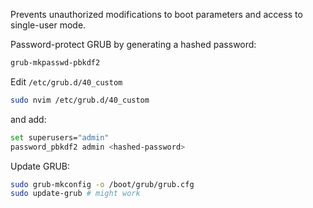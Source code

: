 Prevents unauthorized modifications to boot parameters and access to single-user mode.

Password-protect GRUB by generating a hashed password:

```bash
grub-mkpasswd-pbkdf2
```

Edit `/etc/grub.d/40_custom`

```bash
sudo nvim /etc/grub.d/40_custom
```

and add:

```bash
set superusers="admin"
password_pbkdf2 admin <hashed-password>
```

Update GRUB:

```bash
sudo grub-mkconfig -o /boot/grub/grub.cfg
sudo update-grub # might work
```
